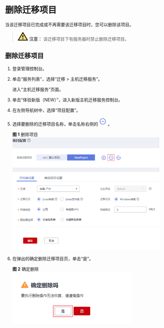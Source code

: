 # 删除迁移项目<a name="sms_03_0046"></a>

当该迁移项目已完成或不再需要该迁移项目时，您可以删除该项目。

>![](public_sys-resources/icon-caution.gif) **注意：** 
>该迁移项目下有服务器时禁止删除迁移项目。

## 删除迁移项目<a name="zh-cn_topic_0249618220_section1743410332117"></a>

1.  登录管理控制台。
2.  单击“服务列表”，选择“迁移 \> 主机迁移服务”。

    进入“主机迁移服务”页面。

3.  单击“体验新版（NEW）”，进入新版主机迁移服务控制台。
4.  在左侧导航树中，选择“项目配置”。
5.  选择要删除的迁移项目名称，单击名称右侧的![](figures/删除项目.png)。

    **图 1**  删除项目<a name="zh-cn_topic_0249618220_fig20481426193815"></a>  
    ![](figures/删除项目-4.png "删除项目-4")

6.  在弹出的确定删除迁移项目页，单击“是”。

    **图 2**  确定删除<a name="zh-cn_topic_0249618220_fig1326630143918"></a>  
    ![](figures/确定删除-5.png "确定删除-5")


